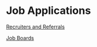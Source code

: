 # Job Applications

[Recruiters and Referrals](Job%20Applications%209dc2aa3d4d124c3da8ed4e5b809e4880/Recruiters%20and%20Referrals%2011e8eb3324dc45cc873cb3d3ddc5613c.csv)

[Job Boards](Job%20Applications%209dc2aa3d4d124c3da8ed4e5b809e4880/Job%20Boards%20cb8580055dcb4790a16f28ffcbeb1491.csv)